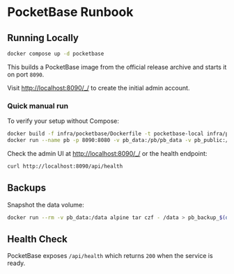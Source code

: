 # PocketBase Runbook

## Running Locally

```bash
docker compose up -d pocketbase
```

This builds a PocketBase image from the official release archive and starts it on port `8090`.

Visit [http://localhost:8090/\_/](http://localhost:8090/_/) to create the initial admin account.

### Quick manual run

To verify your setup without Compose:

```bash
docker build -f infra/pocketbase/Dockerfile -t pocketbase-local infra/pocketbase
docker run --name pb -p 8090:8080 -v pb_data:/pb/pb_data -v pb_public:/pb/pb_public pocketbase-local
```

Check the admin UI at [http://localhost:8090/\_/](http://localhost:8090/_/) or the health endpoint:

```bash
curl http://localhost:8090/api/health
```

## Backups

Snapshot the data volume:

```bash
docker run --rm -v pb_data:/data alpine tar czf - /data > pb_backup_$(date +%F).tgz
```

## Health Check

PocketBase exposes `/api/health` which returns `200` when the service is ready.
